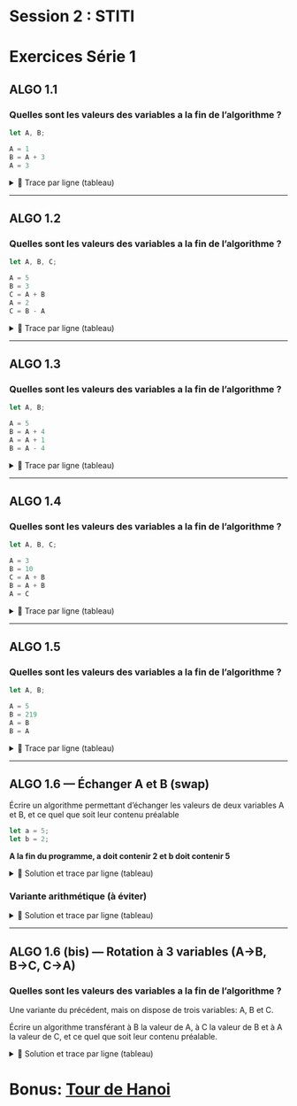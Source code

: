 # Session 2 : STITI

# Exercices Série 1


## ALGO 1.1

### Quelles sont les valeurs des variables a la fin de l’algorithme ?
```js
let A, B;

A = 1
B = A + 3
A = 3
```

<details>
<summary>🧠 Trace par ligne (tableau)</summary>

| # | Instruction | A | B |
| - | ----------- | - | - |
| 1 | `A = 1`     | 1 |   |
| 2 | `B = A + 3` | 1 | 4 |
| 3 | `A = 3`     | 3 | 4 |

**État final** : { A: 3, B: 4 }

</details>

---

## ALGO 1.2
### Quelles sont les valeurs des variables a la fin de l’algorithme ?

```js
let A, B, C;

A = 5
B = 3
C = A + B
A = 2
C = B - A
```

<details>
<summary>🧠 Trace par ligne (tableau)</summary>

| # | Instruction | A | B | C |
| - | ----------- | - | - | - |
| 1 | `A = 5`     | 5 |   |   |
| 2 | `B = 3`     | 5 | 3 |   |
| 3 | `C = A + B` | 5 | 3 | 8 |
| 4 | `A = 2`     | 2 | 3 | 8 |
| 5 | `C = B - A` | 2 | 3 | 1 |

**État final** : { A: 2, B: 3, C: 1 }

</details>

---

## ALGO 1.3
### Quelles sont les valeurs des variables a la fin de l’algorithme ?

```js
let A, B;

A = 5
B = A + 4
A = A + 1
B = A - 4
```

<details>
<summary>🧠 Trace par ligne (tableau)</summary>

| # | Instruction | A | B |
| - | ----------- | - | - |
| 1 | `A = 5`     | 5 |   |
| 2 | `B = A + 4` | 5 | 9 |
| 3 | `A = A + 1` | 6 | 9 |
| 4 | `B = A - 4` | 6 | 2 |

**État final** : { A: 6, B: 2 }

</details>

---

## ALGO 1.4
### Quelles sont les valeurs des variables a la fin de l’algorithme ?

```js
let A, B, C;

A = 3
B = 10
C = A + B
B = A + B
A = C
```

<details>
<summary>🧠 Trace par ligne (tableau)</summary>

| # | Instruction | A  | B  | C  |
| - | ----------- | -- | -- | -- |
| 1 | `A = 3`     | 3  |    |    |
| 2 | `B = 10`    | 3  | 10 |    |
| 3 | `C = A + B` | 3  | 10 | 13 |
| 4 | `B = A + B` | 3  | 13 | 13 |
| 5 | `A = C`     | 13 | 13 | 13 |

**État final** : { A: 13, B: 13, C: 13 }

</details>

---

## ALGO 1.5 
### Quelles sont les valeurs des variables a la fin de l’algorithme ?

```js
let A, B;

A = 5
B = 219
A = B
B = A
```

<details>
<summary>🧠 Trace par ligne (tableau)</summary>

| # | Instruction | A   | B   |
| - | ----------- | --- | --- |
| 1 | `A = 5`     | 5   |     |
| 2 | `B = 219`   | 5   | 219 |
| 3 | `A = B`     | 219 | 219 |
| 4 | `B = A`     | 219 | 219 |

**État final** : { A: 219, B: 219 } — pas un échange.

</details>

---

## ALGO 1.6 — Échanger A et B (swap)

Écrire un algorithme permettant d’échanger les valeurs de deux variables A et B, et ce quel que soit leur contenu préalable

```js
let a = 5;
let b = 2;
```
**A la fin du programme, a doit contenir 2 et b doit contenir 5**

<details>
<summary>🧠 Solution et trace par ligne (tableau)</summary>

```
temp = a
a = b
b = temp
```

| # | Instruction | a | b | temp |
| - | ----------- | - | - | ---- |
| 1 | `temp = a`  | 5 | 2 | 5    |
| 2 | `a = b`     | 2 | 2 | 5    |
| 3 | `b = temp`  | 2 | 5 | 5    |

**Effet** : { a: ancien b, b: ancien a }

</details>

### Variante arithmétique (à éviter)

<details>
<summary>🧠 Solution et trace par ligne (tableau)</summary>

```
a = a - b
b = b + a
a = b - a
```

| # | Instruction | a | b |
| - | ----------- | - | - |
| 1 | `a = a - b` | 3 | 2 |
| 2 | `b = b + a` | 3 | 5 |
| 3 | `a = b - a` | 2 | 5 |

**Effet** identique, mais fragile (overflow, lisibilité).
**Ne fonctionne pas avec des chaines de caracteres**

</details>

---

## ALGO 1.6 (bis) — Rotation à 3 variables (A→B, B→C, C→A)
### Quelles sont les valeurs des variables a la fin de l’algorithme ?

Une variante du précédent, mais on dispose de trois variables: A, B et C.

Écrire un algorithme transférant à B la valeur de A, à C la valeur de B et à A la valeur de C, et ce quel que soit leur contenu préalable.


<details>
<summary>🧠 Solution et trace par ligne (tableau)</summary>


```js
// tout declarer
let A, B, C; 

// tout assigner
A = 1; 
B = 2; 
C = 3;

// echanger
temp = C
C = B
B = A
A = temp
```

| # | Instruction | A | B | C | temp |
| - | ----------- | - | - | - | ---- |
| 1 | `temp = C`  | 1 | 2 | 3 | 3    |
| 2 | `C = B`     | 1 | 2 | 2 | 3    |
| 3 | `B = A`     | 1 | 1 | 2 | 3    |
| 4 | `A = temp`  | 3 | 1 | 2 | 3    |

**Effet** : { A: ancien C, B: ancien A, C: ancien B }

</details>


# Bonus: [Tour de Hanoi](http://championmath.free.fr/tourhanoi.htm)